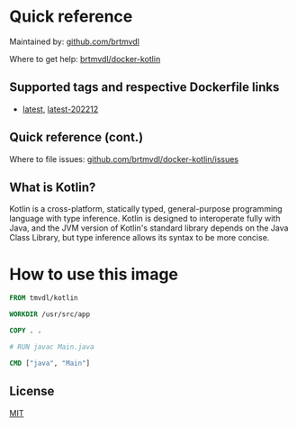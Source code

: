 # Quick reference

Maintained by:
[github.com/brtmvdl](https://github.com/brtmvdl)

Where to get help:
[brtmvdl/docker-kotlin](https://github.com/brtmvdl/docker-kotlin)

## Supported tags and respective Dockerfile links

* [latest](), [latest-202212]()

## Quick reference (cont.)

Where to file issues:
[github.com/brtmvdl/docker-kotlin/issues](https://github.com/brtmvdl/docker-kotlin/issues)

## What is Kotlin?

Kotlin is a cross-platform, statically typed, general-purpose programming language with type inference. Kotlin is designed to interoperate fully with Java, and the JVM version of Kotlin's standard library depends on the Java Class Library, but type inference allows its syntax to be more concise.

# How to use this image

```Dockerfile
FROM tmvdl/kotlin

WORKDIR /usr/src/app

COPY . .

# RUN javac Main.java

CMD ["java", "Main"]
```

## License

[MIT](https://github.com/tmvdl/docker-kotlin/blob/main/LICENSE)
